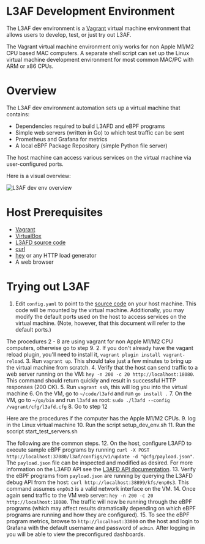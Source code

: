 # L3AF Development Environment

The L3AF dev environment is a [Vagrant](https://www.vagrantup.com/) virtual
machine environment that allows users to develop, test, or just try out L3AF.

The Vagrant virtual machine environment only works for non Apple M1/M2 CPU based MAC computers.  A separate shell script can set up the Linux virtual machine development environment for most common MAC/PC with ARM or x86 CPUs. 

# Overview

The L3AF dev environment automation sets up a virtual machine that contains:

* Dependencies required to build L3AFD and eBPF programs
* Simple web servers (written in Go) to which test traffic can be sent
* Prometheus and Grafana for metrics
* A local eBPF Package Repository (simple Python file server)

The host machine can access various services on the virtual machine via
user-configured ports.

Here is a visual overview:

![L3AF dev env overview](../images/L3AF_dev_env.png)

# Host Prerequisites

* [Vagrant](https://www.vagrantup.com/)
* [VirtualBox](https://www.virtualbox.org/)
* [L3AFD source code](https://github.com/l3af-project/l3afd)
* [curl](https://curl.se/)
* [hey](https://github.com/rakyll/hey) or any HTTP load generator
* A web browser

# Trying out L3AF

1. Edit `config.yaml` to point to the [source code](https://github.com/l3af-project/l3afd) on your host machine. This
  code will be mounted by the virtual machine. Additionally, you may modify the
  default ports used on the host to access services on the virtual machine.
  (Note, however, that this document will refer to the default ports.)

The procedures 2 - 8 are using vagrant for non Apple M1/M2 CPU computers, otherwise go to step 9.
2. If you don't already have the vagant reload plugin, you'll need to install it,
    `vagrant plugin install vagrant-reload`.
3. Run `vagrant up`. This should take just a few minutes to bring up the
  virtual machine from scratch.
4. Verify that the host can send traffic to a web server running on the VM:
  `hey -n 200 -c 20 http://localhost:18080`. This command should return quickly
  and result in successful HTTP responses (200 OK).
5. Run `vagrant ssh`, this will log you into the virtual machine
6. On the VM, go to `~/code/l3afd` and run `go install .`
7. On the VM, go to `~/go/bin` and run `l3afd` as root:
  `sudo ./l3afd --config /vagrant/cfg/l3afd.cfg`
8. Go to step 12

Here are the procedures if the computer has the Apple M1/M2 CPUs.
9. log in the Linux virtual machine
10. Run the script setup_dev_env.sh
11. Run the sccript start_test_servers.sh

The following are the common steps.
12. On the host, configure L3AFD to execute sample eBPF programs by running
  `curl -X POST http://localhost:37080/l3af/configs/v1/update -d
  "@cfg/payload.json"`.  The `payload.json` file can be inspected and modified
  as desired. For more information on the L3AFD API see the [L3AFD API
  documentation](https://github.com/l3af-project/l3afd/tree/main/docs/api).
13. Verify the eBPF programs from `payload.json` are running by querying the
  L3AFD debug API from the host: `curl http://localhost:38899/kfs/enp0s3`. This
  command assumes `enp0s3` is a valid network interface on the VM.
14. Once again send traffic to the VM web server:
  `hey -n 200 -c 20 http://localhost:18080`. The traffic will now be running
  through the eBPF programs (which may affect results dramatically depending
  on which eBPF programs are running and how they are configured).
15. To see the eBPF program metrics, browse to `http://localhost:33000` on the
  host and login to Grafana with the default username and password of `admin`.
  After logging in you will be able to view the preconfigured dashboards.
